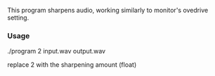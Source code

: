 This program sharpens audio, working similarly to monitor's ovedrive setting.

### Usage
./program 2 input.wav output.wav

replace 2 with the sharpening amount (float)